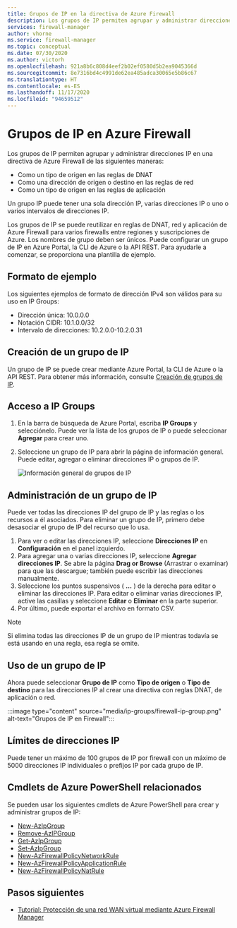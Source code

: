 ```yaml
---
title: Grupos de IP en la directiva de Azure Firewall
description: Los grupos de IP permiten agrupar y administrar direcciones IP en las reglas de directivas de Azure Firewall.
services: firewall-manager
author: vhorne
ms.service: firewall-manager
ms.topic: conceptual
ms.date: 07/30/2020
ms.author: victorh
ms.openlocfilehash: 921a8b6c808d4eef2b02ef0580d5b2ea9045366d
ms.sourcegitcommit: 8e7316bd4c4991de62ea485adca30065e5b86c67
ms.translationtype: HT
ms.contentlocale: es-ES
ms.lasthandoff: 11/17/2020
ms.locfileid: "94659512"
---
```

# <a name="ip-groups-in-azure-firewall-policy"></a>Grupos de IP en Azure Firewall

Los grupos de IP permiten agrupar y administrar direcciones IP en una directiva de Azure Firewall de las siguientes maneras:

- Como un tipo de origen en las reglas de DNAT
- Como una dirección de origen o destino en las reglas de red
- Como un tipo de origen en las reglas de aplicación


Un grupo IP puede tener una sola dirección IP, varias direcciones IP o uno o varios intervalos de direcciones IP.

Los grupos de IP se puede reutilizar en reglas de DNAT, red y aplicación de Azure Firewall para varios firewalls entre regiones y suscripciones de Azure. Los nombres de grupo deben ser únicos. Puede configurar un grupo de IP en Azure Portal, la CLI de Azure o la API REST. Para ayudarle a comenzar, se proporciona una plantilla de ejemplo.

## <a name="sample-format"></a>Formato de ejemplo

Los siguientes ejemplos de formato de dirección IPv4 son válidos para su uso en IP Groups:

- Dirección única: 10.0.0.0
- Notación CIDR: 10.1.0.0/32
- Intervalo de direcciones: 10.2.0.0-10.2.0.31

## <a name="create-an-ip-group"></a>Creación de un grupo de IP

Un grupo de IP se puede crear mediante Azure Portal, la CLI de Azure o la API REST. Para obtener más información, consulte [Creación de grupos de IP](../firewall/create-ip-group.md).

## <a name="browse-ip-groups"></a>Acceso a IP Groups
1. En la barra de búsqueda de Azure Portal, escriba **IP Groups** y selecciónelo. Puede ver la lista de los grupos de IP o puede seleccionar **Agregar** para crear uno.
2. Seleccione un grupo de IP para abrir la página de información general. Puede editar, agregar o eliminar direcciones IP o grupos de IP.

   ![Información general de grupos de IP](media/ip-groups/overview.png)

## <a name="manage-an-ip-group"></a>Administración de un grupo de IP

Puede ver todas las direcciones IP del grupo de IP y las reglas o los recursos a él asociados. Para eliminar un grupo de IP, primero debe desasociar el grupo de IP del recurso que lo usa.

1. Para ver o editar las direcciones IP, seleccione **Direcciones IP** en **Configuración** en el panel izquierdo.
2. Para agregar una o varias direcciones IP, seleccione **Agregar direcciones IP**. Se abre la página **Drag or Browse** (Arrastrar o examinar) para que las descargue; también puede escribir las direcciones manualmente.
3.    Seleccione los puntos suspensivos ( **…** ) de la derecha para editar o eliminar las direcciones IP. Para editar o eliminar varias direcciones IP, active las casillas y seleccione **Editar** o **Eliminar** en la parte superior.
4. Por último, puede exportar el archivo en formato CSV.

> [!NOTE]
> Si elimina todas las direcciones IP de un grupo de IP mientras todavía se está usando en una regla, esa regla se omite.


## <a name="use-an-ip-group"></a>Uso de un grupo de IP

Ahora puede seleccionar **Grupo de IP** como **Tipo de origen** o **Tipo de destino** para las direcciones IP al crear una directiva con reglas DNAT, de aplicación o red.

:::image type="content" source="media/ip-groups/firewall-ip-group.png" alt-text="Grupos de IP en Firewall":::

## <a name="ip-address-limits"></a>Límites de direcciones IP

Puede tener un máximo de 100 grupos de IP por firewall con un máximo de 5000 direcciones IP individuales o prefijos IP por cada grupo de IP.

## <a name="related-azure-powershell-cmdlets"></a>Cmdlets de Azure PowerShell relacionados

Se pueden usar los siguientes cmdlets de Azure PowerShell para crear y administrar grupos de IP:

- [New-AzIpGroup](/powershell/module/az.network/new-azipgroup?view=azps-3.4.0)
- [Remove-AzIPGroup](/powershell/module/az.network/remove-azipgroup?view=azps-3.4.0)
- [Get-AzIpGroup](/powershell/module/az.network/get-azipgroup?view=azps-3.4.0)
- [Set-AzIpGroup](/powershell/module/az.network/set-azipgroup?view=azps-3.4.0)
- [New-AzFirewallPolicyNetworkRule](/powershell/module/az.network/new-azfirewallpolicynetworkrule?view=azps-3.4.0)
- [New-AzFirewallPolicyApplicationRule](/powershell/module/az.network/new-azfirewallpolicyapplicationrule?view=azps-3.4.0)
- [New-AzFirewallPolicyNatRule](/powershell/module/az.network/new-azfirewallpolicynatrule?view=azps-3.4.0)

## <a name="next-steps"></a>Pasos siguientes

- [Tutorial: Protección de una red WAN virtual mediante Azure Firewall Manager](secure-cloud-network.md)